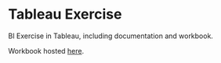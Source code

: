 # Tableau Exercise
BI Exercise in Tableau, including documentation and workbook.<p>Workbook hosted <a href = "https://10az.online.tableau.com/#/site/emmaclarkesandbox/views/BIExercise/CustomerSatisfactionWBR?:iid=1" target = "_blank">here</a>.
